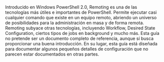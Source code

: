 Introducido en Windows PowerShell 2.0, Remoting es una de las tecnologías más útiles e importantes de PowerShell. Permite ejecutar casi cualquier comando que existe en un equipo remoto, abriendo un universo de posibilidades para la administración en masa y de forma remota. Remoting subyace otras tecnologías, incluyendo Workflow, Desired State Configuration, ciertos tipos de jobs en background y mucho más. Esta guía no pretende ser un documento completo de referencia, aunque sí busca proporcionar una buena introducción. En su lugar, esta guía está diseñada para documentar algunos pequeños detalles de configuración que no parecen estar documentados en otras partes.
